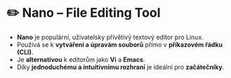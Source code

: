 # ✏️ Nano – File Editing Tool

- **Nano** je populární, uživatelsky přívětivý textový editor pro Linux.  
- Používá se k **vytváření a úpravám souborů** přímo v **příkazovém řádku (CLI)**.  
- Je **alternativou** k editorům jako **Vi** a **Emacs**.  
- Díky **jednoduchému a intuitivnímu rozhraní** je ideální pro **začátečníky**.